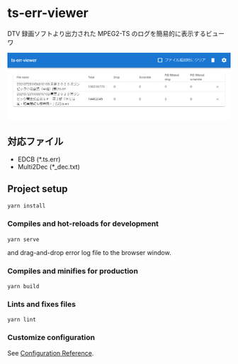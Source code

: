 # ts-err-viewer
DTV 録画ソフトより出力された MPEG2-TS のログを簡易的に表示するビューワ

![スクリーンショット](README_capture.png)

## 対応ファイル
* EDCB (*.ts.err)
* Multi2Dec (*_dec.txt)

## Project setup
```
yarn install
```

### Compiles and hot-reloads for development
```
yarn serve
```
and drag-and-drop error log file to the browser window.

### Compiles and minifies for production
```
yarn build
```

### Lints and fixes files
```
yarn lint
```

### Customize configuration
See [Configuration Reference](https://cli.vuejs.org/config/).
